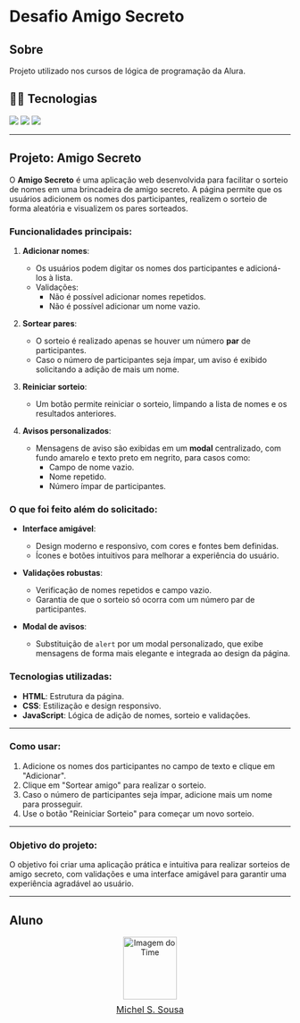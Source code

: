 # Desafio Amigo Secreto

## Sobre
Projeto utilizado nos cursos de lógica de programação da Alura.

## 🚀🚀 Tecnologias
<div>
  <img src="https://img.shields.io/badge/HTML-239120?style=for-the-badge&logo=html5&logoColor=white">
  <img src="https://img.shields.io/badge/CSS-239120?&style=for-the-badge&logo=css3&logoColor=white">
  <img src="https://img.shields.io/badge/JavaScript-F7DF1E?style=for-the-badge&logo=javascript&logoColor=black">
</div>

---

## Projeto: Amigo Secreto

O **Amigo Secreto** é uma aplicação web desenvolvida para facilitar o sorteio de nomes em uma brincadeira de amigo secreto. A página permite que os usuários adicionem os nomes dos participantes, realizem o sorteio de forma aleatória e visualizem os pares sorteados.

### Funcionalidades principais:

1. **Adicionar nomes**:
   - Os usuários podem digitar os nomes dos participantes e adicioná-los à lista.
   - Validações:
     - Não é possível adicionar nomes repetidos.
     - Não é possível adicionar um nome vazio.

2. **Sortear pares**:
   - O sorteio é realizado apenas se houver um número **par** de participantes.
   - Caso o número de participantes seja ímpar, um aviso é exibido solicitando a adição de mais um nome.

3. **Reiniciar sorteio**:
   - Um botão permite reiniciar o sorteio, limpando a lista de nomes e os resultados anteriores.

4. **Avisos personalizados**:
   - Mensagens de aviso são exibidas em um **modal** centralizado, com fundo amarelo e texto preto em negrito, para casos como:
     - Campo de nome vazio.
     - Nome repetido.
     - Número ímpar de participantes.

### O que foi feito além do solicitado:
- **Interface amigável**:
  - Design moderno e responsivo, com cores e fontes bem definidas.
  - Ícones e botões intuitivos para melhorar a experiência do usuário.

- **Validações robustas**:
  - Verificação de nomes repetidos e campo vazio.
  - Garantia de que o sorteio só ocorra com um número par de participantes.

- **Modal de avisos**:
  - Substituição de `alert` por um modal personalizado, que exibe mensagens de forma mais elegante e integrada ao design da página.

### Tecnologias utilizadas:
- **HTML**: Estrutura da página.
- **CSS**: Estilização e design responsivo.
- **JavaScript**: Lógica de adição de nomes, sorteio e validações.

---

### Como usar:
1. Adicione os nomes dos participantes no campo de texto e clique em "Adicionar".
2. Clique em "Sortear amigo" para realizar o sorteio.
3. Caso o número de participantes seja ímpar, adicione mais um nome para prosseguir.
4. Use o botão "Reiniciar Sorteio" para começar um novo sorteio.

---

### Objetivo do projeto:
O objetivo foi criar uma aplicação prática e intuitiva para realizar sorteios de amigo secreto, com validações e uma interface amigável para garantir uma experiência agradável ao usuário.

---

## Aluno

<div style="text-align: center;">
  <img src="https://avatars.githubusercontent.com/u/169199798?v=4" alt="Imagem do Time" style="width: 6rem; height: 7rem;">
  <p style="margin-top: 0.5rem; font-size: 1rem;">
    <a href="https://www.linkedin.com/in/michel-s-sousa/" target="_blank">Michel S. Sousa</a>
  </p>
</div>

